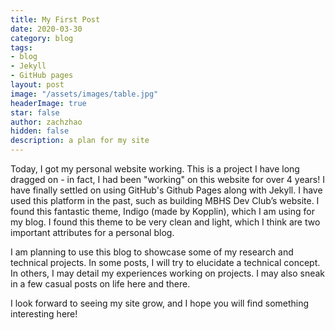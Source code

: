 ```yaml
---
title: My First Post
date: 2020-03-30
category: blog
tags:
- blog
- Jekyll
- GitHub pages
layout: post
image: "/assets/images/table.jpg"
headerImage: true
star: false
author: zachzhao
hidden: false
description: a plan for my site
---
```


Today, I got my personal website working. This is a project I have long dragged on - in fact, I had been "working" on this website for over 4 years! I have finally settled on using GitHub's Github Pages along with Jekyll. I have used this platform in the past, such as building MBHS Dev Club’s website. I found this fantastic theme, Indigo (made by Kopplin), which I am using for my blog. I found this theme to be very clean and light, which I think are two important attributes for a personal blog.

I am planning to use this blog to showcase some of my research and technical projects. In some posts, I will try to elucidate a technical concept. In others, I may detail my experiences working on projects. I may also sneak in a few casual posts on life here and there.

I look forward to seeing my site grow, and I hope you will find something interesting here!
